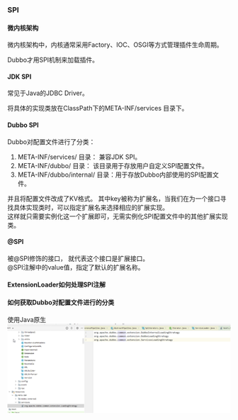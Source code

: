 ### SPI

#### 微内核架构
微内核架构中，内核通常采用Factory、IOC、OSGI等方式管理插件生命周期。

Dubbo才用SPI机制来加载插件。

#### JDK SPI

常见于Java的JDBC Driver。 

将具体的实现类放在ClassPath下的META-INF/services 目录下。


#### Dubbo SPI

Dubbo对配置文件进行了分类：
1. META-INF/services/ 目录： 兼容JDK SPI。
1. META-INF/dubbo/ 目录： 该目录用于存放用户自定义SPI配置文件。
1. META-INF/dubbo/internal/ 目录：用于存放Dubbo内部使用的SPI配置文件。

并且将配置文件改成了KV格式。 
其中key被称为扩展名，当我们在为一个接口寻找具体实现类时，可以指定扩展名来选择相应的扩展实现。    
这样就只需要实例化这一个扩展即可，无需实例化SPI配置文件中的其他扩展实现类。


#### @SPI

被@SPI修饰的接口， 就代表这个接口是扩展接口。   
@SPI注解中的value值，指定了默认的扩展名称。


#### ExtensionLoader如何处理SPI注解



#### 如何获取Dubbo对配置文件进行的分类
使用Java原生
![images](./image/35f83122abd561024d27209c59c3635.png)
